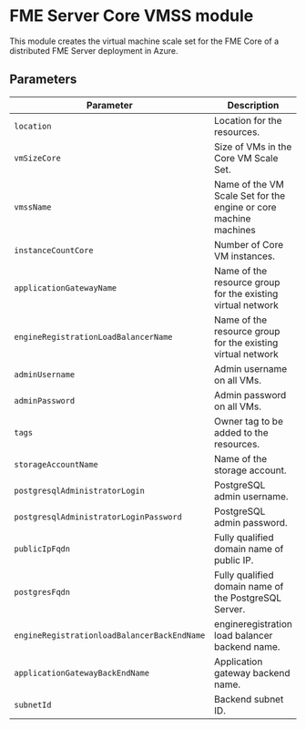 # FME Server Core VMSS module
This module creates the virtual machine scale set for the FME Core of a distributed FME Server deployment in Azure.
## Parameters
|Parameter|Description|
|---|---|
`location`|Location for the resources.|
`vmSizeCore`|Size of VMs in the Core VM Scale Set.|
`vmssName`|Name of the VM Scale Set for the engine or core machine machines|
`instanceCountCore`|Number of Core VM instances.|
`applicationGatewayName`|Name of the resource group for the existing virtual network|
`engineRegistrationLoadBalancerName`|Name of the resource group for the existing virtual network|
`adminUsername`|Admin username on all VMs.|
`adminPassword`|Admin password on all VMs.|
`tags`|Owner tag to be added to the resources.|
`storageAccountName`|Name of the storage account.|
`postgresqlAdministratorLogin`|PostgreSQL admin username.|
`postgresqlAdministratorLoginPassword`|PostgreSQL admin password.|
`publicIpFqdn`|Fully qualified domain name of public IP.|
`postgresFqdn`|Fully qualified domain name of the PostgreSQL Server.|
`engineRegistrationloadBalancerBackEndName`|engineregistration load balancer backend name.|
`applicationGatewayBackEndName`|Application gateway backend name.|
`subnetId`|Backend subnet ID.|




